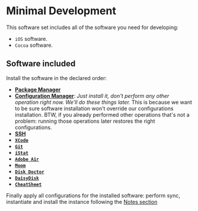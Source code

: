 # Minimal Development

This software set includes all of the software you need for developing:

* `iOS` software.
* `Cocoa` software.

## Software included

Install the software in the declared order:

* [**Package Manager**](../list/system/package_manager.md)
* [**Configuration Manager**](../list/system/configuration_manager.md): *Just install it, don't perform any other operation right now. We'll do these things later.* This is because we want to be sure software installation won't override our configurations installation. BTW, if you already performed other operations that's not a problem: running those operations later restores the right configurations.
* [**SSH**](../list/system/ssh.md)
* [**`XCode`**](../list/development/xcode.md)
* [**`Git`**](../list/development/git.md)
* [**`iStat`**](../list/monitoring/istat.md)
* [**`Adobe Air`**](../list/system/adobe_air.md)
* [**`Moom`**](../list/wm/moom.md)
* [**`Disk Doctor`**](../list/fs/disk_doctor.md)
* [**`DaisyDisk`**](../list/fs/daisydisk.md)
* [**`CheatSheet`**](../list/system/cheatsheet.md)

Finally apply all configurations for the installed software: perform sync, instantiate and install the instance following the [Notes section](https://github.com/alem0lars/configs_book/blob/master/osx/configuration/software/list/system/configuration_manager.md#notes)
